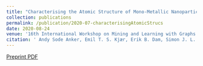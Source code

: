 ```yaml
---
title: "Characterising the Atomic Structure of Mono-Metallic Nanoparticles from X-Ray Scattering Data Using Conditional Generative Models"
collection: publications
permalink: /publication/2020-07-characterisingAtomicStrucs
date: 2020-08-24
venue: '16th International Workshop on Mining and Learning with Graphs'
citation: ' Andy Sode Anker, Emil T. S. Kjær, Erik B. Dam, Simon J. L. Billinge, Kirsten M. Ø. Jensen, Raghavendra Selvan; Characterising the Atomic Structure of Mono-Metallic Nanoparticles from X-Ray Scattering Data Using Conditional Generative Models; 16th International Workshop on Mining and Learning with Graphs, 2020.'
---
```

[Preprint PDF](https://chemrxiv.org/articles/Characterising_the_Atomic_Structure_of_Mono-Metallic_Nanoparticles_from_X-Ray_Scattering_Data_Using_Conditional_Generative_Models/12662222/1)
